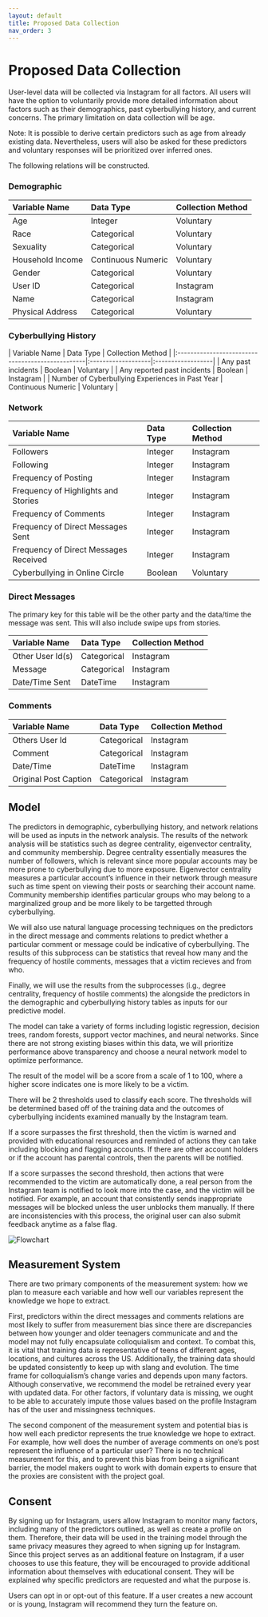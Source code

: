 ```yaml
---
layout: default
title: Proposed Data Collection 
nav_order: 3
---
```


# Proposed Data Collection 

User-level data will be collected via Instagram for all factors. All users will have the option to voluntarily provide more detailed information about factors such as their demographics, past cyberbullying history, and current concerns. The primary limitation on data collection will be age.

Note: It is possible to derive certain predictors such as age from already existing data. Nevertheless, users will also be asked for these predictors and voluntary responses will be prioritized over inferred ones. 

The following relations will be constructed. 

### Demographic
<div class="code-example" markdown="1">

| Variable Name    | Data Type           | Collection Method |
|:-----------------|:--------------------|:------------------|
| Age              | Integer             | Voluntary         |
| Race             | Categorical         | Voluntary         |
| Sexuality        | Categorical         | Voluntary         |
| Household Income | Continuous Numeric  | Voluntary         |
| Gender           | Categorical         | Voluntary         |
| User ID          | Categorical         | Instagram         |
| Name             | Categorical         | Instagram         |
| Physical Address | Categorical         | Voluntary         |

</div>

### Cyberbullying History
<div class="code-example" markdown="1">
| Variable Name                                    | Data Type          | Collection Method |
|:-------------------------------------------------|:-------------------|:------------------|
| Any past incidents                               | Boolean            | Voluntary         |
| Any reported past incidents                      | Boolean            | Instagram         |
| Number of Cyberbullying Experiences in Past Year | Continuous Numeric | Voluntary         |

</div>


### Network
<div class="code-example" markdown="1">

| Variable Name                          | Data Type | Collection Method |
|:---------------------------------------|:----------|:------------------|
| Followers                              | Integer   | Instagram         |
| Following                              | Integer   | Instagram         |
| Frequency of Posting                   | Integer   | Instagram         |
| Frequency of Highlights and Stories    | Integer   | Instagram         |
| Frequency of Comments                  | Integer   | Instagram         |
| Frequency of Direct Messages Sent      | Integer   | Instagram         |
| Frequency of Direct Messages Received  | Integer   | Instagram         |
| Cyberbullying in Online Circle         | Boolean   | Voluntary         |

</div>

### Direct Messages
The primary key for this table will be the other party and the data/time the message was sent. This will also include swipe ups from stories. 
<div class="code-example" markdown="1">

| Variable Name   | Data Type  | Collection Method |
|:----------------|:-----------|:------------------|
| Other User Id(s)| Categorical| Instagram         |
| Message         | Categorical| Instagram         |
| Date/Time Sent  | DateTime   | Instagram         |

</div>

### Comments 
<div class="code-example" markdown="1">

| Variable Name         | Data Type  | Collection Method |
|:----------------------|:-----------|:------------------|
| Others User Id        | Categorical| Instagram         |
| Comment               | Categorical| Instagram         |
| Date/Time             | DateTime   | Instagram         |
| Original Post Caption | Categorical| Instagram         |

</div>


## Model 
The predictors in demographic, cyberbullying history, and network relations will be used as inputs in the network analysis. The results of the network analysis will be statistics such as degree centrality, eigenvector centrality, and community membership. Degree centrality essentially measures the number of followers, which is relevant since more popular accounts may be more prone to cyberbullying due to more exposure. Eigenvector centrality measures a particular account’s influence in their network through measure such as time spent on viewing their posts or searching their account name. Community membership identifies particular groups who may belong to a marginalized group and be more likely to be targetted through cyberbullying. 

We will also use natural language processing techniques on the predictors in the direct message and comments relations to predict whether a particular comment or message could be indicative of cyberbullying. The results of this subprocess can be statistics that reveal how many and the frequency of hostile comments, messages that a victim recieves and from who. 

Finally, we will use the results from the subprocesses (i.g., degree centrality, frequency of hostile comments) the alongside the predictors in the demographic and cyberbullying history tables as inputs for our predictive model. 

The model can take a variety of forms including logistic regression, decision trees, random forests, support vector machines, and neural networks. Since there are not strong existing biases within this data, we will prioritize performance above transparency and choose a neural network model to optimize performance. 

The result of the model will be a score from a scale of 1 to 100, where a higher score indicates one is more likely to be a victim. 

There will be 2 thresholds used to classify each score. The thresholds will be determined based off of the training data and the outcomes of cyberbullying incidents examined manually by the Instagram team. 

If a score surpasses the first threshold, then the victim is warned and provided with educational resources and reminded of actions they can take including blocking and flagging accounts. If there are other account holders or if the account has parental controls, then the parents will be notified. 

If a score surpasses the second threshold, then actions that were recommended to the victim are automatically done, a real person from the Instagram team is notified to look more into the case, and the victim will be notified. For example, an account that consistently sends inappropriate messages will be blocked unless the user unblocks them manually. If there are inconsistencies with this process, the original user can also submit feedback anytime as a false flag. 

![Flowchart](/cyberbullying/assets/flow.png)

## Measurement System
There are two primary components of the measurement system: how we plan to measure each variable and how well our variables represent the knowledge we hope to extract. 

First, predictors within the direct messages and comments relations are most likely to suffer from measurement bias since there are discrepancies between how younger and older teenagers communicate and and the model may not fully encapsulate colloquialism and context. To combat this, it is vital that training data is representative of teens of different ages, locations, and cultures across the US. Additionally, the training data should be updated consistently to keep up with slang and evolution. The time frame for colloquialism’s change varies and depends upon many factors. Although conservative, we recommend the model be retrained every year with updated data. For other factors, if voluntary data is missing, we ought to be able to accurately impute those values based on the profile Instagram has of the user and missingness techniques. 

The second component of the measurement system and potential bias is how well each predictor represents the true knowledge we hope to extract. For example, how well does the number of average comments on one’s post represent the influence of a particular user? There is no technical measurement for this, and to prevent this bias from being a significant barrier, the model makers ought to work with domain experts to ensure that the proxies are consistent with the project goal. 

## Consent 
By signing up for Instagram, users allow Instagram to monitor many factors, including many of the predictors outlined, as well as create a profile on them. Therefore, their data will be used in the training model through the same privacy measures they agreed to when signing up for Instagram. Since this project serves as an additional feature on Instagram, if a user chooses to use this feature, they will be encouraged to provide additional information about themselves with educational consent. They will be explained why specific predictors are requested and what the purpose is. 

Users can opt in or opt-out of this feature. If a user creates a new account or is young, Instagram will recommend they turn the feature on. 



